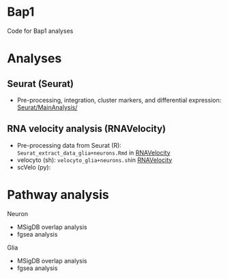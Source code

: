 # Bap1
Code for Bap1 analyses


# Analyses
## Seurat (Seurat)
- Pre-processing, integration, cluster markers, and differential expression: [Seurat/MainAnalysis/](https://github.com/HeuckerothLab/Bap1_Schneider2024/tree/main/Seurat/MainAnalysis)



## RNA velocity analysis (RNAVelocity)
- Pre-processing data from Seurat (R): `Seurat_extract_data_glia+neurons.Rmd` in [RNAVelocity](https://github.com/HeuckerothLab/Bap1_Schneider2024/tree/main/Seurat/RNAvelocity)
- velocyto (sh): `velocyto_glia+neurons.sh`in [RNAVelocity](https://github.com/HeuckerothLab/Bap1_Schneider2024/tree/main/Seurat/RNAvelocity)
- scVelo (py): 

# Pathway analysis
Neuron
- MSigDB overlap analysis
- fgsea analysis

Glia
- MSigDB overlap analysis
- fgsea analysis
